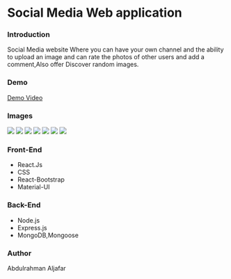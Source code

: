 # Social Media Web application

### Introduction 
Social Media website Where you can have your own channel and the ability to upload an image and can rate the photos of other users and add a comment,Also offer Discover random images.

### Demo  
[Demo Video](https://drive.google.com/file/d/1F760pWZmIpkxZqold4o7KsL2Bos5D0xH/view)


### Images

![](https://res.cloudinary.com/duuconncq/image/upload/v1624488822/Screenshot_2021-06-24_015005_mbz6vi.png)
![](https://res.cloudinary.com/duuconncq/image/upload/v1624489391/Screenshot_2021-06-24_020229_pnrwuf.png)
![](https://res.cloudinary.com/duuconncq/image/upload/v1624489390/Screenshot_2021-06-24_020248_kkuglo.png)
![](https://res.cloudinary.com/duuconncq/image/upload/v1624488826/Screenshot_2021-06-24_015026_ajwyko.png)
![](https://res.cloudinary.com/duuconncq/image/upload/v1624488825/Screenshot_2021-06-24_015045_yob4rh.png)
![](https://res.cloudinary.com/duuconncq/image/upload/v1624488823/Screenshot_2021-06-24_015211_my1l5y.png)
![](https://res.cloudinary.com/duuconncq/image/upload/v1624488826/Screenshot_2021-06-24_015248_dilfi7.png)

### Front-End  
 - React.Js
 - CSS
 - React-Bootstrap
 - Material-UI


### Back-End 
 - Node.js
 - Express.js
 - MongoDB,Mongoose
### Author
 Abdulrahman Aljafar

